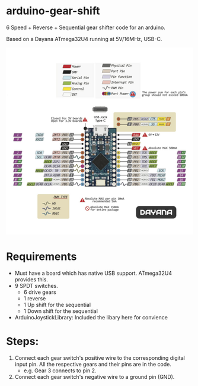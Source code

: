 # arduino-gear-shift
6 Speed + Reverse + Sequential gear shifter code for an arduino.

Based on a Dayana ATmega32U4 running at 5V/16MHz, USB-C.

![img](./res/dayana_pinout.jpg)

# Requirements
- Must have a board which has native USB support. ATmega32U4 provides this.
- 9 SPDT switches. 
  - 6 drive gears
  - 1 reverse
  - 1 Up shift for the sequential
  - 1 Down shift for the sequential
- ArduinoJoystickLibrary: Included the libary here for convience

# Steps:
1. Connect each gear switch's positive wire to the corresponding digital input pin. All the respective gears and their pins are in the code. 
   - e.g. Gear 3 connects to pin 2.
2. Connect each gear switch's negative wire to a ground pin (GND).